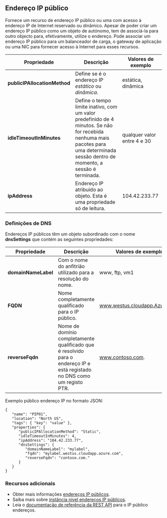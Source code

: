 ## <a name="public-ip-address"></a>Endereço IP público
Fornece um recurso de endereço IP público ou uma com acesso à endereço IP de Internet reservado ou dinâmico. Apesar de poder criar um endereço IP público como um objeto de autónomo, tem de associá-la para outro objecto para, efetivamente, utilize o endereço. Pode associar um endereço IP público para um balanceador de carga, o gateway de aplicação ou uma NIC para fornecer acesso à Internet para esses recursos.  

| Propriedade | Descrição | Valores de exemplo |
| --- | --- | --- |
| **publicIPAllocationMethod** |Define se é o endereço IP *estático* ou *dinâmica*. |estática, dinâmica |
| **idleTimeoutInMinutes** |Define o tempo limite inativo, com um valor predefinido de 4 minutos. Se não for recebida nenhuma mais pacotes para uma determinada sessão dentro de momento, a sessão é terminada. |qualquer valor entre 4 e 30 |
| **ipAddress** |Endereço IP atribuído ao objeto. Esta é uma propriedade só de leitura. |104.42.233.77 |

### <a name="dns-settings"></a>Definições de DNS
Endereços IP públicos têm um objeto subordinado com o nome **dnsSettings** que contém as seguintes propriedades:

| Propriedade | Descrição | Valores de exemplo |
| --- | --- | --- |
| **domainNameLabel** |Com o nome do anfitrião utilizado para a resolução do nome. |www, ftp, vm1 |
| **FQDN** |Nome completamente qualificado para o IP público. |www.westus.cloudapp.Azure.com |
| **reverseFqdn** |Nome de domínio completamente qualificado que é resolvido para o endereço IP e está registado no DNS como um registo PTR. |www.contoso.com. |

Exemplo público endereço IP no formato JSON:

    {
       "name": "PIP01",
       "location": "North US",
       "tags": { "key": "value" },
       "properties": {
          "publicIPAllocationMethod": "Static",
          "idleTimeoutInMinutes": 4,
          "ipAddress": "104.42.233.77",
          "dnsSettings": {
             "domainNameLabel": "mylabel",
             "fqdn": "mylabel.westus.cloudapp.azure.com",
             "reverseFqdn": "contoso.com."
          }
       }
    } 

### <a name="additional-resources"></a>Recursos adicionais
* Obter mais informações [endereços IP públicos](../articles/virtual-network/virtual-networks-reserved-public-ip.md).
* Saiba mais sobre [instância nível endereços IP públicos](../articles/virtual-network/virtual-networks-instance-level-public-ip.md).
* Leia o [documentação de referência da REST API](https://msdn.microsoft.com/library/azure/mt163638.aspx) para o IP público endereços.

